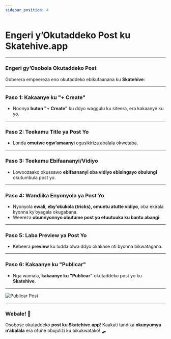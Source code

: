 ```yaml
---
sidebar_position: 4
---
```


# Engeri y’Okutaddeko Post ku Skatehive.app

---

### **Engeri gy’Osobola Okutaddeko Post**  

Goberera empeereza eno okutaddeko ebikufaanana ku **Skatehive**:  

---

### **Paso 1: Kakaanye ku "+ Create"**  

- Noonya **buton "+ Create"** ku ddyo waggulu ku siteera, era kakaanye ku yo.  

---

### **Paso 2: Teekamu Title ya Post Yo**  

- Londa **omutwe ogw’amaanyi** ogusikiriza abalala okwetaba.  

---

### **Paso 3: Teekamu Ebifaananyi/Vidiyo**  

- Lowoozaako okussawo **ebifaananyi oba vidiyo ebisingayo obulungi** okutumbula post yo.  

---

### **Paso 4: Wandiika Enyonyola ya Post Yo**  

- Nyonyola **ewali, eby’okukola (tricks), omuntu atutte vidiyo**, oba ekirala kyonna ky’oyagala okugabana.  
- Weereza **obunnyonnyo obutume post yo etuutuuka ku bantu abangi**.  

---

### **Paso 5: Laba Preview ya Post Yo**  

- Kebeera **preview** ku ludda olwa ddyo okakase nti byonna bikwatagana.  

---

### **Paso 6: Kakaanye ku "Publicar"**  

- Nga wamala, **kakaanye ku "Publicar"** okutaddeko post yo ku **Skatehive**.  

---

![Publicar Post](../../../../../src/assets/Tuto--basic/1.png)  

---

### **Webale! 🎉**  

Osobose okutaddeko **post ku Skatehive.app**! Kaakati tandika **okunyumya n’abalala** era ofune obujulizi ku bikukwatako! 🛹
